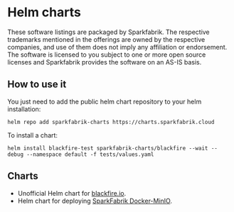 # Helm charts

These software listings are packaged by Sparkfabrik. The respective trademarks mentioned in the offerings are owned by the respective companies, and use of them does not imply any affiliation or endorsement. The software is licensed to you subject to one or more open source licenses and Sparkfabrik provides the software on an AS-IS basis.

## How to use it

You just need to add the public helm chart repository to your helm installation:

```shell
helm repo add sparkfabrik-charts https://charts.sparkfabrik.cloud
```

To install a chart:

```shell
helm install blackfire-test sparkfabrik-charts/blackfire --wait --debug --namespace default -f tests/values.yaml
```

## Charts

- Unofficial Helm chart for [blackfire.io](./charts/blackfire/).
- Helm chart for deploying [SparkFabrik Docker-MinIO](./charts/docker-minio/).
